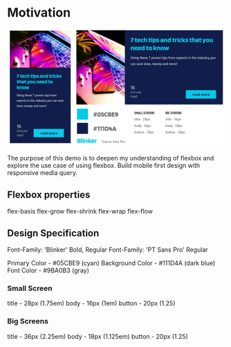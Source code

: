 # Motivation

![Flexbox Demo](/images/flexbox-demo.png)

The purpose of this demo is to deepen my understanding of flexbox and explore the use case of using flexbox. 
Build mobile first design with responsive media query.

## Flexbox properties
flex-basis
flex-grow
flex-shrink
flex-wrap
flex-flow

## Design Specification

Font-Family: 'Blinker' Bold, Regular
Font-Family: 'PT Sans Pro' Regular

Primary Color -  #05CBE9 (cyan)
Background Color - #111D4A (dark blue)
Font Color - #9BA0B3 (gray)

### Small Screen

title - 28px (1.75em)
body - 16px (1em)
button - 20px (1.25)

### Big Screens

title - 36px (2.25em)
body - 18px (1.125em)
button - 20px (1.25)